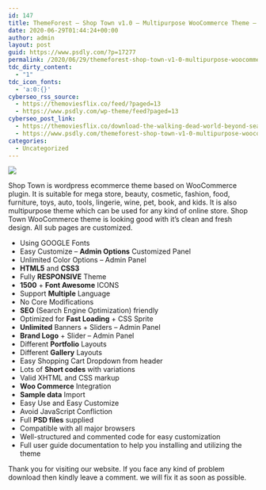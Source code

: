 ```yaml
---
id: 147
title: ThemeForest – Shop Town v1.0 – Multipurpose WooCommerce Theme – 18371486
date: 2020-06-29T01:44:24+00:00
author: admin
layout: post
guid: https://www.psdly.com/?p=17277
permalink: /2020/06/29/themeforest-shop-town-v1-0-multipurpose-woocommerce-theme-18371486/
tdc_dirty_content:
  - "1"
tdc_icon_fonts:
  - 'a:0:{}'
cyberseo_rss_source:
  - https://themoviesflix.co/feed/?paged=13
  - https://www.psdly.com/wp-theme/feed?paged=13
cyberseo_post_link:
  - https://themoviesflix.co/download-the-walking-dead-world-beyond-season-1-english-480p-720p/
  - https://www.psdly.com/themeforest-shop-town-v1-0-multipurpose-woocommerce-theme-18371486
categories:
  - Uncategorized
---
```

<div>
  <img src="https://i2.wp.com/www.psdly.com/wp-content/uploads/2020/06/ThemeForest-Shop-Town-v1.0-Multipurpose-WooCommerce-Theme-18371486.jpg" class="ff-og-image-inserted" />
</div>

Shop Town is wordpress ecommerce theme based on WooCommerce plugin. It is suitable for mega store, beauty, cosmetic, fashion, food, furniture, toys, auto, tools, lingerie, wine, pet, book, and kids. It is also multipurpose theme which can be used for any kind of online store. Shop Town WooCommerce theme is looking good with it’s clean and fresh design. All sub pages are customized.

  * Using GOOGLE Fonts
  * Easy Customize –&nbsp;**Admin Options**&nbsp;Customized Panel
  * Unlimited Color Options – Admin Panel
  * **HTML5**&nbsp;and&nbsp;**CSS3**
  * Fully&nbsp;**RESPONSIVE**&nbsp;Theme
  * **1500**&nbsp;+&nbsp;**Font Awesome**&nbsp;ICONS
  * Support&nbsp;**Multiple**&nbsp;Language
  * No Core Modifications
  * **SEO**&nbsp;(Search Engine Optimization) friendly
  * Optimized for&nbsp;**Fast Loading**&nbsp;+ CSS Sprite
  * **Unlimited**&nbsp;Banners + Sliders – Admin Panel
  * **Brand Logo**&nbsp;+ Slider – Admin Panel
  * Different&nbsp;**Portfolio**&nbsp;Layouts
  * Different&nbsp;**Gallery**&nbsp;Layouts
  * Easy Shopping Cart Dropdown from header
  * Lots of&nbsp;**Short codes**&nbsp;with variations
  * Valid XHTML and CSS markup
  * **Woo Commerce**&nbsp;Integration
  * **Sample data**&nbsp;Import
  * Easy Use and Easy Customize
  * Avoid JavaScript Confliction
  * Full&nbsp;**PSD files**&nbsp;supplied
  * Compatible with all major browsers
  * Well-structured and commented code for easy customization
  * Full user guide documentation to help you installing and utilizing the theme

Thank you for visiting our website. If you face any kind of problem download then kindly leave a comment. we will fix it as soon as possible.